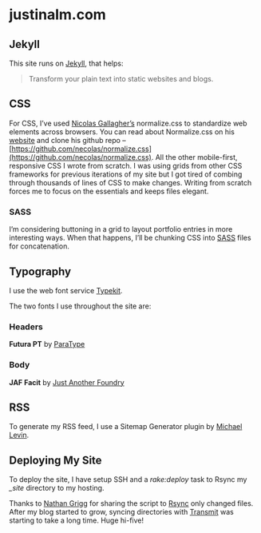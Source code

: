 # justinalm.com

## Jekyll
This site runs on [Jekyll](http://jekyllrb.com), that helps:

> Transform your plain text into static websites and blogs.

## CSS
For CSS, I’ve used [Nicolas Gallagher’s](http://nicolasgallagher.com) normalize.css to standardize web elements across browsers. You can read about Normalize.css on his [website](http://nicolasgallagher.com/about-normalize-css/) and clone his github repo – [https://github.com/necolas/normalize.css](https://github.com/necolas/normalize.css). All the other mobile-first, responsive CSS I wrote from scratch. I was using grids from other CSS frameworks for previous iterations of my site but I got tired of combing through thousands of lines of CSS to make changes. Writing from scratch forces me to focus on the essentials and keeps files elegant.

### SASS
I’m considering buttoning in a grid to layout portfolio entries in more interesting ways. When that happens, I’ll be chunking CSS into [SASS](http://sass-lang.com) files for concatenation.

## Typography
I use the web font service [Typekit](https://typekit.com).

The two fonts I use throughout the site are:

### Headers
__Futura PT__ by [ParaType](http://www.paratype.com)

### Body
__JAF Facit__ by [Just Another Foundry](http://justanotherfoundry.com)

## RSS
To generate my RSS feed, I use a Sitemap Generator plugin by [Michael Levin](http://www.kinnetica.com).

## Deploying My Site
To deploy the site, I have setup SSH and a *rake:deploy* task to Rsync my *_site* directory to my hosting.

Thanks to [Nathan Grigg](http://nathangrigg.net/2012/04/rsyncing-jekyll/) for sharing the script to [Rsync](http://rsync.samba.org) only changed files. After my blog started to grow, syncing directories with [Transmit](http://panic.com/transmit/) was starting to take a long time. Huge hi-five!